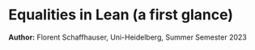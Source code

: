 
# **Equalities in Lean** (a first glance)

**Author:** Florent Schaffhauser, Uni-Heidelberg, Summer Semester 2023
